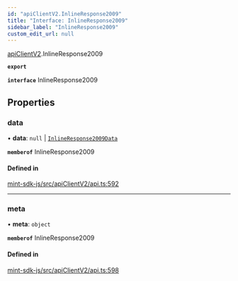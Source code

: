 ```yaml
---
id: "apiClientV2.InlineResponse2009"
title: "Interface: InlineResponse2009"
sidebar_label: "InlineResponse2009"
custom_edit_url: null
---
```


[apiClientV2](../modules/apiClientV2).InlineResponse2009

**`export`**

**`interface`** InlineResponse2009

## Properties

### data

• **data**: ``null`` \| [`InlineResponse2009Data`](apiClientV2.InlineResponse2009Data)

**`memberof`** InlineResponse2009

#### Defined in

[mint-sdk-js/src/apiClientV2/api.ts:592](https://github.com/KyuzanInc/mint-sdk-js/blob/d2ac52e/src/apiClientV2/api.ts#L592)

___

### meta

• **meta**: `object`

**`memberof`** InlineResponse2009

#### Defined in

[mint-sdk-js/src/apiClientV2/api.ts:598](https://github.com/KyuzanInc/mint-sdk-js/blob/d2ac52e/src/apiClientV2/api.ts#L598)
